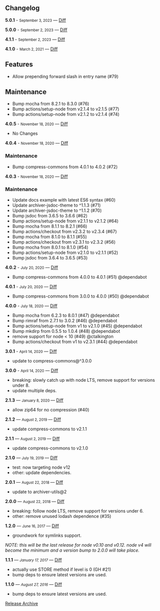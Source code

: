 ## Changelog

**5.0.1** - <small>September 3, 2023</small> — [Diff](https://github.com/archiverjs/node-zip-stream/compare/5.0.0...5.0.1)

**5.0.0** - <small>September 2, 2023</small> — [Diff](https://github.com/archiverjs/node-zip-stream/compare/4.1.1...5.0.0)

**4.1.1** - <small>September 2, 2023</small> — [Diff](https://github.com/archiverjs/node-zip-stream/compare/4.1.0...4.1.1)

**4.1.0** - <small>March 2, 2021</small> — [Diff](https://github.com/archiverjs/node-zip-stream/compare/4.0.5...4.1.0)

## Features

- Allow prepending forward slash in entry name (#79)

## Maintenance

- Bump mocha from 8.2.1 to 8.3.0 (#76)
- Bump actions/setup-node from v2.1.4 to v2.1.5 (#77)
- Bump actions/setup-node from v2.1.2 to v2.1.4 (#74)

**4.0.5** - <small>November 18, 2020</small> — [Diff](https://github.com/archiverjs/node-zip-stream/compare/4.0.4...4.0.5)

- No Changes

**4.0.4** - <small>November 18, 2020</small> — [Diff](https://github.com/archiverjs/node-zip-stream/compare/4.0.3...4.0.4)

### Maintenance

- Bump compress-commons from 4.0.1 to 4.0.2 (#72)

**4.0.3** - <small>November 18, 2020</small> — [Diff](https://github.com/archiverjs/node-zip-stream/compare/4.0.2...4.0.3)

### Maintenance

- Update docs example with latest ES6 syntax (#60)
- Update archiver-jsdoc-theme to ^1.1.3 (#71)
- Update archiver-jsdoc-theme to ^1.1.2 (#70)
- Bump jsdoc from 3.6.5 to 3.6.6 (#62)
- Bump actions/setup-node from v2.1.1 to v2.1.2 (#64)
- Bump mocha from 8.1.1 to 8.2.1 (#66)
- Bump actions/checkout from v2.3.2 to v2.3.4 (#67)
- Bump mocha from 8.1.0 to 8.1.1 (#55)
- Bump actions/checkout from v2.3.1 to v2.3.2 (#56)
- Bump mocha from 8.0.1 to 8.1.0 (#54)
- Bump actions/setup-node from v2.1.0 to v2.1.1 (#52)
- Bump jsdoc from 3.6.4 to 3.6.5 (#53)


**4.0.2** - <small>July 20, 2020</small> — [Diff](https://github.com/archiverjs/node-zip-stream/compare/4.0.1...4.0.2)

* Bump compress-commons from 4.0.0 to 4.0.1 (#51) @dependabot

**4.0.1** - <small>July 20, 2020</small> — [Diff](https://github.com/archiverjs/node-zip-stream/compare/4.0.0...4.0.1)

* Bump compress-commons from 3.0.0 to 4.0.0 (#50) @dependabot

**4.0.0** - <small>July 18, 2020</small> — [Diff](https://github.com/archiverjs/node-zip-stream/compare/3.0.1...4.0.0)

* Bump mocha from 6.2.3 to 8.0.1 (#47) @dependabot
* Bump rimraf from 2.7.1 to 3.0.2 (#46) @dependabot
* Bump actions/setup-node from v1 to v2.1.0 (#45) @dependabot
* Bump mkdirp from 0.5.5 to 1.0.4 (#48) @dependabot
* remove support for node < 10 (#49) @ctalkington
* Bump actions/checkout from v1 to v2.3.1 (#44) @dependabot

**3.0.1** - <small>April 14, 2020</small> — [Diff](https://github.com/archiverjs/node-zip-stream/compare/3.0.0...3.0.1)

- update to compress-commons@^3.0.0

**3.0.0** - <small>April 14, 2020</small> — [Diff](https://github.com/archiverjs/node-zip-stream/compare/2.1.3...3.0.0)

- breaking: slowly catch up with node LTS, remove support for versions under 8.
- update multiple deps.

**2.1.3** — <small> January 8, 2020 </small> — [Diff](https://github.com/archiverjs/node-zip-stream/compare/2.1.0...2.1.3)

- allow zip64 for no compression (#40)

**2.1.2** — <small> August 2, 2019 </small> — [Diff](https://github.com/archiverjs/node-zip-stream/compare/2.1.0...2.1.2)

- update compress-commons to v2.1.1

**2.1.1** — <small> August 2, 2019 </small> — [Diff](https://github.com/archiverjs/node-zip-stream/compare/2.1.0...2.1.1)

- update compress-commons to v2.1.0

**2.1.0** — <small> July 19, 2019 </small> — [Diff](https://github.com/archiverjs/node-zip-stream/compare/2.0.1...2.1.0)

- test: now targeting node v12
- other: update dependencies.

**2.0.1** — <small> August 22, 2018 </small> — [Diff](https://github.com/archiverjs/node-zip-stream/compare/2.0.0...2.0.1)

- update to archiver-utils@2

**2.0.0** — <small> August 22, 2018 </small> — [Diff](https://github.com/archiverjs/node-zip-stream/compare/1.2.0...2.0.0)

- breaking: follow node LTS, remove support for versions under 6.
- other: remove unused lodash dependence (#35)

**1.2.0** — <small> June 16, 2017 </small> — [Diff](https://github.com/archiverjs/node-zip-stream/compare/1.1.1...1.2.0)

- groundwork for symlinks support.

*NOTE: this will be the last release for node v0.10 and v0.12. node v4 will become the minimum and a version bump to 2.0.0 will take place.*

**1.1.1** — <small>_January 17, 2017_</small> — [Diff](https://github.com/archiverjs/node-zip-stream/compare/1.1.0...1.1.1)

- actually use STORE method if level is 0 (GH #21)
- bump deps to ensure latest versions are used.

**1.1.0** — <small>_August 27, 2016_</small> — [Diff](https://github.com/archiverjs/node-zip-stream/compare/1.0.0...1.1.0)

- bump deps to ensure latest versions are used.

[Release Archive](https://github.com/archiverjs/node-zip-stream/releases)
